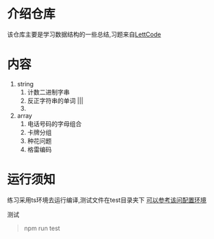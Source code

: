 # 介绍仓库
该仓库主要是学习数据结构的一些总结,习题来自[LettCode](https://leetcode-cn.com)

# 内容
1. string
   1. 计数二进制字串
   2. 反正字符串的单词 |||
   3. 
2. array
   1. 电话号码的字母组合
   2. 卡牌分组
   3. 种花问题
   4. 格雷编码
# 运行须知
练习采用ts环境去运行编译,测试文件在test目录夹下
[可以参考该问配置环境](https://tasaid.com/blog/2018122819513079.html)

测试
>npm run test

  